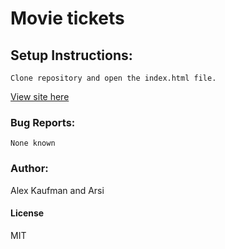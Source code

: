 # Movie tickets
## Setup Instructions:
```
Clone repository and open the index.html file.
```

[View site here](http://htmlpreview.github.io/)

### Bug Reports:
```
None known
```
### Author:
Alex Kaufman and Arsi
#### License
MIT
